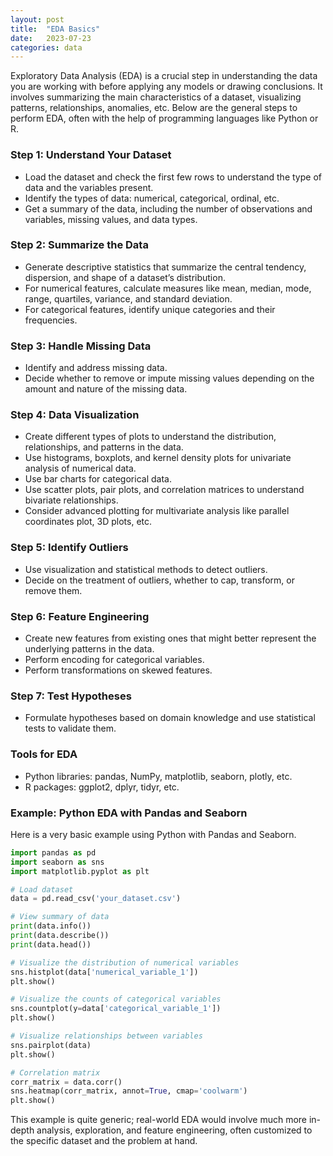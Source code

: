 ```yaml
---
layout: post
title:  "EDA Basics"
date:   2023-07-23
categories: data
---
```


Exploratory Data Analysis (EDA) is a crucial step in understanding the data you are working with before applying any models or drawing conclusions. It involves summarizing the main characteristics of a dataset, visualizing patterns, relationships, anomalies, etc. Below are the general steps to perform EDA, often with the help of programming languages like Python or R.

### Step 1: Understand Your Dataset
- Load the dataset and check the first few rows to understand the type of data and the variables present.
- Identify the types of data: numerical, categorical, ordinal, etc.
- Get a summary of the data, including the number of observations and variables, missing values, and data types.

### Step 2: Summarize the Data
- Generate descriptive statistics that summarize the central tendency, dispersion, and shape of a dataset’s distribution.
- For numerical features, calculate measures like mean, median, mode, range, quartiles, variance, and standard deviation.
- For categorical features, identify unique categories and their frequencies.

### Step 3: Handle Missing Data
- Identify and address missing data.
- Decide whether to remove or impute missing values depending on the amount and nature of the missing data.

### Step 4: Data Visualization
- Create different types of plots to understand the distribution, relationships, and patterns in the data.
- Use histograms, boxplots, and kernel density plots for univariate analysis of numerical data.
- Use bar charts for categorical data.
- Use scatter plots, pair plots, and correlation matrices to understand bivariate relationships.
- Consider advanced plotting for multivariate analysis like parallel coordinates plot, 3D plots, etc.

### Step 5: Identify Outliers
- Use visualization and statistical methods to detect outliers.
- Decide on the treatment of outliers, whether to cap, transform, or remove them.

### Step 6: Feature Engineering
- Create new features from existing ones that might better represent the underlying patterns in the data.
- Perform encoding for categorical variables.
- Perform transformations on skewed features.

### Step 7: Test Hypotheses
- Formulate hypotheses based on domain knowledge and use statistical tests to validate them.

### Tools for EDA
- Python libraries: pandas, NumPy, matplotlib, seaborn, plotly, etc.
- R packages: ggplot2, dplyr, tidyr, etc.

### Example: Python EDA with Pandas and Seaborn
Here is a very basic example using Python with Pandas and Seaborn.

```python
import pandas as pd
import seaborn as sns
import matplotlib.pyplot as plt

# Load dataset
data = pd.read_csv('your_dataset.csv')

# View summary of data
print(data.info())
print(data.describe())
print(data.head())

# Visualize the distribution of numerical variables
sns.histplot(data['numerical_variable_1'])
plt.show()

# Visualize the counts of categorical variables
sns.countplot(y=data['categorical_variable_1'])
plt.show()

# Visualize relationships between variables
sns.pairplot(data)
plt.show()

# Correlation matrix
corr_matrix = data.corr()
sns.heatmap(corr_matrix, annot=True, cmap='coolwarm')
plt.show()
```

This example is quite generic; real-world EDA would involve much more in-depth analysis, exploration, and feature engineering, often customized to the specific dataset and the problem at hand.
